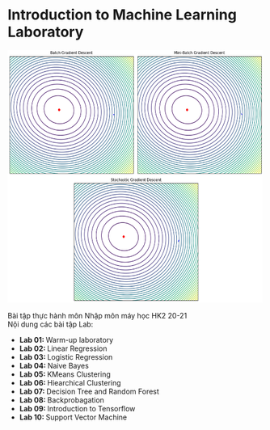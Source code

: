 # Introduction to Machine Learning Laboratory
<p align="center">
  <img src = "animation.gif" width = "600" height = "500">
</p>
Bài tập thực hành môn Nhập môn máy học HK2 20-21 <br/>
Nội dung các bài tập Lab:
<ul>
  <li> <b> Lab 01: </b> Warm-up laboratory </li>
  <li> <b> Lab 02: </b> Linear Regression </li>
  <li> <b> Lab 03: </b> Logistic Regression </li>
  <li> <b> Lab 04: </b> Naive Bayes </li>
  <li> <b> Lab 05: </b> KMeans Clustering </li>
  <li> <b> Lab 06: </b> Hiearchical Clustering </li>
  <li> <b> Lab 07: </b> Decision Tree and Random Forest </li>
  <li> <b> Lab 08: </b> Backprobagation </li>
  <li> <b> Lab 09: </b> Introduction to Tensorflow </li>
  <li> <b> Lab 10: </b> Support Vector Machine </li>
</ul>
